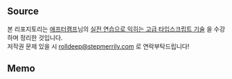 ## Source

본 리포지토리는 [애프터캠프](https://www.inflearn.com/users/1156653/@aftercamp)님의 [실전 연습으로 익히는 고급 타입스크립트 기술](https://www.inflearn.com/course/%EC%8B%A4%EC%A0%84%EC%97%B0%EC%8A%B5-%EA%B3%A0%EA%B8%89-%ED%83%80%EC%9E%85%EC%8A%A4%ED%81%AC%EB%A6%BD%ED%8A%B8)
을 수강하며 정리한 것입니다.  
저작권 문제 있을 시 rolldeep@stepmerrily.com 로 연락부탁드립니다!

## Memo
